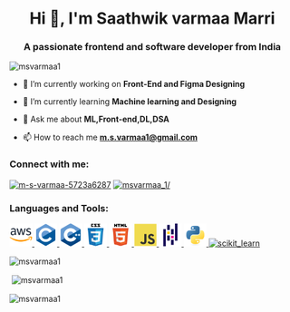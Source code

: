 <h1 align="center">Hi 👋, I'm Saathwik varmaa Marri</h1>
<h3 align="center">A passionate frontend and software developer from India</h3>

<p align="left"> <img src="https://komarev.com/ghpvc/?username=msvarmaa1&label=Profile%20views&color=0e75b6&style=flat" alt="msvarmaa1" /> </p>

- 🔭 I’m currently working on **Front-End and Figma Designing**

- 🌱 I’m currently learning **Machine learning and Designing**

- 💬 Ask me about **ML,Front-end,DL,DSA**

- 📫 How to reach me **m.s.varmaa1@gmail.com**

<h3 align="left">Connect with me:</h3>
<p align="left">
<a href="https://linkedin.com/in/m-s-varmaa-5723a6287" target="blank"><img align="center" src="https://raw.githubusercontent.com/rahuldkjain/github-profile-readme-generator/master/src/images/icons/Social/linked-in-alt.svg" alt="m-s-varmaa-5723a6287" height="30" width="40" /></a>
<a href="https://www.leetcode.com/msvarmaa_1/" target="blank"><img align="center" src="https://raw.githubusercontent.com/rahuldkjain/github-profile-readme-generator/master/src/images/icons/Social/leet-code.svg" alt="msvarmaa_1/" height="30" width="40" /></a>
</p>

<h3 align="left">Languages and Tools:</h3>
<p align="left"> <a href="https://aws.amazon.com" target="_blank" rel="noreferrer"> <img src="https://raw.githubusercontent.com/devicons/devicon/master/icons/amazonwebservices/amazonwebservices-original-wordmark.svg" alt="aws" width="40" height="40"/> </a> <a href="https://www.cprogramming.com/" target="_blank" rel="noreferrer"> <img src="https://raw.githubusercontent.com/devicons/devicon/master/icons/c/c-original.svg" alt="c" width="40" height="40"/> </a> <a href="https://www.w3schools.com/cpp/" target="_blank" rel="noreferrer"> <img src="https://raw.githubusercontent.com/devicons/devicon/master/icons/cplusplus/cplusplus-original.svg" alt="cplusplus" width="40" height="40"/> </a> <a href="https://www.w3schools.com/css/" target="_blank" rel="noreferrer"> <img src="https://raw.githubusercontent.com/devicons/devicon/master/icons/css3/css3-original-wordmark.svg" alt="css3" width="40" height="40"/> </a> <a href="https://www.w3.org/html/" target="_blank" rel="noreferrer"> <img src="https://raw.githubusercontent.com/devicons/devicon/master/icons/html5/html5-original-wordmark.svg" alt="html5" width="40" height="40"/> </a> <a href="https://developer.mozilla.org/en-US/docs/Web/JavaScript" target="_blank" rel="noreferrer"> <img src="https://raw.githubusercontent.com/devicons/devicon/master/icons/javascript/javascript-original.svg" alt="javascript" width="40" height="40"/> </a> <a href="https://pandas.pydata.org/" target="_blank" rel="noreferrer"> <img src="https://raw.githubusercontent.com/devicons/devicon/2ae2a900d2f041da66e950e4d48052658d850630/icons/pandas/pandas-original.svg" alt="pandas" width="40" height="40"/> </a> <a href="https://www.python.org" target="_blank" rel="noreferrer"> <img src="https://raw.githubusercontent.com/devicons/devicon/master/icons/python/python-original.svg" alt="python" width="40" height="40"/> </a> <a href="https://scikit-learn.org/" target="_blank" rel="noreferrer"> <img src="https://upload.wikimedia.org/wikipedia/commons/0/05/Scikit_learn_logo_small.svg" alt="scikit_learn" width="40" height="40"/> </a> </p>

<p><img align="center" src="https://github-readme-stats.vercel.app/api/top-langs?username=msvarmaa1&show_icons=true&locale=en&layout=compact" alt="msvarmaa1" /></p>

<p>&nbsp;<img align="center" src="https://github-readme-stats.vercel.app/api?username=msvarmaa1&show_icons=true&locale=en" alt="msvarmaa1" /></p>

<p><img align="center" src="https://github-readme-streak-stats.herokuapp.com/?user=msvarmaa1&" alt="msvarmaa1" /></p>
